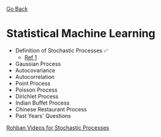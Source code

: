 [Go Back](https://github.com/arm-on/plan/blob/main/README.md)
# Statistical Machine Learning
- Definition of Stochastic Processes :white_check_mark:
    - [Ref 1](https://github.com/arm-on/plan/blob/main/materials/stochastic-process-definition.pdf)
- Gaussian Process
- Autocovariance
- Autocorrelation
- Point Process
- Poisson Process
- Dirichlet Process
- Indian Buffet Process
- Chinese Restaurant Process
- Past Years' Questions

[Rohban Videos for Stochastic Processes](https://www.aparat.com/playlist/1007391)